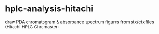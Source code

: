 # hplc-analysis-hitachi
draw PDA chromatogram &amp; absorbance spectrum figures from stx/ctx files (Hitachi HPLC Chromaster)
